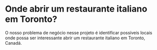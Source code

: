 # Onde abrir um restaurante italiano em Toronto?

O nosso problema de negócio nesse projeto é identificar possíveis locais onde possa ser interessante abrir um restaurante italiano em Toronto, Canadá.
